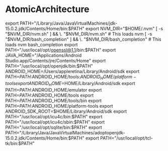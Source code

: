 # AtomicArchitecture

export PATH="/Library/Java/JavaVirtualMachines/jdk-15.0.2.jdk/Contents/Home/bin:$PATH"
export NVM_DIR="$HOME/.nvm"
[ -s "$NVM_DIR/nvm.sh" ] && \. "$NVM_DIR/nvm.sh"  # This loads nvm
[ -s "$NVM_DIR/bash_completion" ] && \. "$NVM_DIR/bash_completion"  # This loads nvm bash_completion
export PATH="/usr/local/opt/openssl@1.1/bin:$PATH"
export JAVA_HOME="/Applications/Android Studio.app/Contents/jre/Contents/Home"
export PATH="/usr/local/opt/openjdk/bin:$PATH"
ANDROID_HOME=/Users/appleretina/Library/Android/sdk
export PATH=${PATH}:$ANDROID_HOME/tools:$ANDROID_HOME/platform-tools
export ANDROID_HOME=$HOME/Library/Android/sdk
export PATH=$PATH:$ANDROID_HOME/emulator
export PATH=$PATH:$ANDROID_HOME/tools
export PATH=$PATH:$ANDROID_HOME/tools/bin
export PATH=$PATH:$ANDROID_HOME/platform-tools
export ANDROID_SDK_ROOT=$HOME/Library/Android/sdk
export PATH="/usr/local/opt/icu4c/bin:$PATH"
export PATH="/usr/local/opt/icu4c/sbin:$PATH"
export PATH="/usr/local/opt/sqlite/bin:$PATH"
export PATH="/Library/Java/JavaVirtualMachines/adoptopenjdk-15.0.2.jdk/Contents/Home/bin:$PATH"
export PATH="/usr/local/opt/tcl-tk/bin:$PATH"
